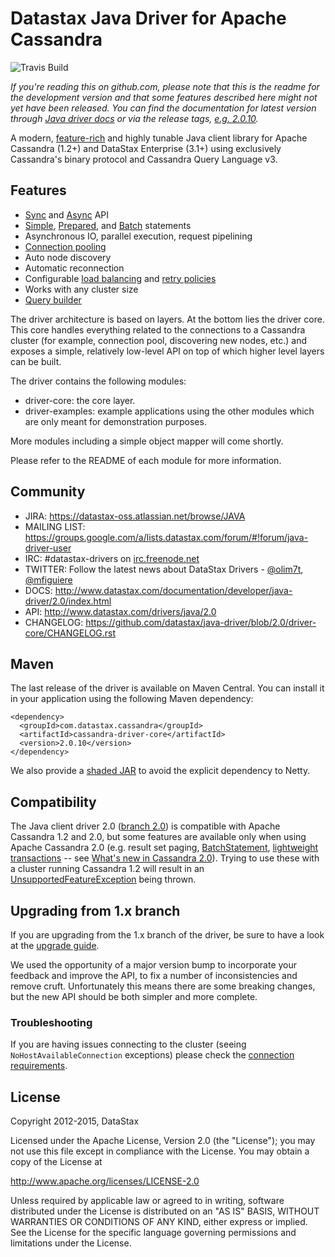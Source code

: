 # Datastax Java Driver for Apache Cassandra

![Travis Build](https://travis-ci.org/datastax/java-driver.svg?branch=2.0)

*If you're reading this on github.com, please note that this is the readme
for the development version and that some features described here might
not yet have been released. You can find the documentation for latest
version through [Java driver
docs](http://datastax.github.io/java-driver/) or via the release tags,
[e.g.
2.0.10](https://github.com/datastax/java-driver/tree/2.0.10).*

A modern, [feature-rich](features/) and highly tunable Java client
library for Apache Cassandra (1.2+) and DataStax Enterprise (3.1+) using
exclusively Cassandra's binary protocol and Cassandra Query Language v3.

## Features

* [Sync][sync] and [Async][async] API
* [Simple][simple_st], [Prepared][prepared_st], and [Batch][batch_st] statements
* Asynchronous IO, parallel execution, request pipelining
* [Connection pooling][pool]
* Auto node discovery
* Automatic reconnection
* Configurable [load balancing][lbp] and [retry policies][retry_policy]
* Works with any cluster size
* [Query builder][query_builder]

[sync]: http://datastax.com/drivers/java/2.0/com/datastax/driver/core/Session.html#execute(com.datastax.driver.core.Statement)
[async]: http://datastax.com/drivers/java/2.0/com/datastax/driver/core/Session.html#executeAsync(com.datastax.driver.core.Statement)
[simple_st]: http://datastax.com/drivers/java/2.0/com/datastax/driver/core/SimpleStatement.html
[prepared_st]: http://datastax.com/drivers/java/2.0/com/datastax/driver/core/Session.html#prepare(com.datastax.driver.core.RegularStatement)
[batch_st]: http://datastax.com/drivers/java/2.0/com/datastax/driver/core/BatchStatement.html
[pool]: http://datastax.com/drivers/java/2.0/com/datastax/driver/core/PoolingOptions.html
[lbp]: http://datastax.com/drivers/java/2.0/com/datastax/driver/core/policies/LoadBalancingPolicy.html
[retry_policy]: http://datastax.com/drivers/java/2.0/com/datastax/driver/core/policies/RetryPolicy.html
[query_builder]: http://www.datastax.com/drivers/java/2.0/com/datastax/driver/core/querybuilder/QueryBuilder.html

The driver architecture is based on layers. At the bottom lies the driver core.
This core handles everything related to the connections to a Cassandra
cluster (for example, connection pool, discovering new nodes, etc.) and exposes a simple,
relatively low-level API on top of which higher level layers can be built.

The driver contains the following modules:

- driver-core: the core layer.
- driver-examples: example applications using the other modules which are
  only meant for demonstration purposes.

More modules including a simple object mapper will come shortly.

Please refer to the README of each module for more information.

## Community

- JIRA: https://datastax-oss.atlassian.net/browse/JAVA
- MAILING LIST: https://groups.google.com/a/lists.datastax.com/forum/#!forum/java-driver-user
- IRC: #datastax-drivers on [irc.freenode.net](http://freenode.net)
- TWITTER: Follow the latest news about DataStax Drivers - [@olim7t](http://twitter.com/olim7t), [@mfiguiere](http://twitter.com/mfiguiere)
- DOCS: http://www.datastax.com/documentation/developer/java-driver/2.0/index.html
- API: http://www.datastax.com/drivers/java/2.0
- CHANGELOG: https://github.com/datastax/java-driver/blob/2.0/driver-core/CHANGELOG.rst

## Maven

The last release of the driver is available on Maven Central. You can install
it in your application using the following Maven dependency:

    <dependency>
      <groupId>com.datastax.cassandra</groupId>
      <artifactId>cassandra-driver-core</artifactId>
      <version>2.0.10</version>
    </dependency>

We also provide a [shaded JAR](http://datastax.github.io/java-driver/features/shaded_jar/)
to avoid the explicit dependency to Netty.

## Compatibility

The Java client driver 2.0 ([branch 2.0](https://github.com/datastax/java-driver/tree/2.0)) is compatible with Apache
Cassandra 1.2 and 2.0, but some features are available only when using Apache Cassandra 2.0 (e.g. result set paging,
[BatchStatement](https://github.com/datastax/java-driver/blob/2.0/driver-core/src/main/java/com/datastax/driver/core/BatchStatement.java), 
[lightweight transactions](http://www.datastax.com/documentation/cql/3.1/cql/cql_using/use_ltweight_transaction_t.html) 
-- see [What's new in Cassandra 2.0](http://www.datastax.com/documentation/cassandra/2.0/cassandra/features/features_key_c.html)). 
Trying to use these with a cluster running Cassandra 1.2 will result in 
an [UnsupportedFeatureException](https://github.com/datastax/java-driver/blob/2.0/driver-core/src/main/java/com/datastax/driver/core/exceptions/UnsupportedFeatureException.java) being thrown.

## Upgrading from 1.x branch

If you are upgrading from the 1.x branch of the driver, be sure to have a look at
the [upgrade guide](https://github.com/datastax/java-driver/blob/2.0/driver-core/Upgrade_guide_to_2.0.rst).

We used the opportunity of a major version bump to incorporate your feedback and improve the API, 
to fix a number of inconsistencies and remove cruft. 
Unfortunately this means there are some breaking changes, but the new API should be both simpler and more complete.

### Troubleshooting

If you are having issues connecting to the cluster (seeing `NoHostAvailableConnection` exceptions) please check the 
[connection requirements](https://github.com/datastax/java-driver/wiki/Connection-requirements).

## License
Copyright 2012-2015, DataStax

Licensed under the Apache License, Version 2.0 (the "License");
you may not use this file except in compliance with the License.
You may obtain a copy of the License at

http://www.apache.org/licenses/LICENSE-2.0

Unless required by applicable law or agreed to in writing, software
distributed under the License is distributed on an "AS IS" BASIS,
WITHOUT WARRANTIES OR CONDITIONS OF ANY KIND, either express or implied.
See the License for the specific language governing permissions and
limitations under the License.
